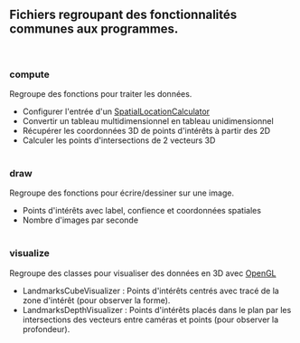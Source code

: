 ## Fichiers regroupant des fonctionnalités communes aux programmes.
<br>

### compute

Regroupe des fonctions pour traiter les données.
- Configurer l'entrée d'un [SpatialLocationCalculator](https://docs.luxonis.com/projects/api/en/latest/references/python/#depthai.SpatialLocationCalculator)
- Convertir un tableau multidimensionnel en tableau unidimensionnel
- Récupérer les coordonnées 3D de points d'intérêts à partir des 2D
- Calculer les points d'intersections de 2 vecteurs 3D
<br><br>


### draw

Regroupe des fonctions pour écrire/dessiner sur une image.
- Points d'intérêts avec label, confience et coordonnées spatiales
- Nombre d'images par seconde
<br><br>


### visualize

Regroupe des classes pour visualiser des données en 3D avec [OpenGL](https://www.opengl.org//)
- LandmarksCubeVisualizer : Points d'intérêts centrés avec tracé de la zone d'intérêt (pour observer la forme).
- LandmarksDepthVisualizer : Points d'intérêts placés dans le plan par les intersections des vecteurs entre caméras et points (pour observer la profondeur).